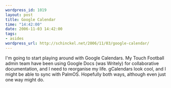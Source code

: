 ```yaml
--- 
wordpress_id: 1019
layout: post
title: Google Calendar
time: "14:42:00"
date: 2006-11-03 14:42:00
tags: 
- asides
wordpress_url: http://schinckel.net/2006/11/03/google-calendar/
---
```

I'm going to start playing around with Google Calendars. My Touch Football admin team have been using Google Docs (was Writely) for collaborative documentation, and I need to reorganise my life. gCalendars look cool, and I might be able to sync with PalmOS. Hopefully both ways, although even just one way might do. 
